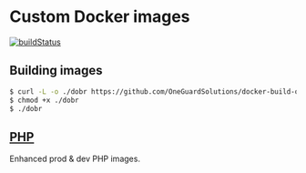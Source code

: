 # Custom Docker images

[![buildStatus][1]][2]

## Building images

```bash
$ curl -L -o ./dobr https://github.com/OneGuardSolutions/docker-build-orchestrator/releases/download/v0.1.0-beta1/dobr
$ chmod +x ./dobr
$ ./dobr
```

## [PHP](php)

Enhanced prod & dev PHP images.

[1]: https://teamcity.oneguard.solutions/app/rest/builds/aggregated/strob:(buildType:(project:(id:DockerContainers)))/statusIcon.svg
[2]: https://teamcity.oneguard.solutions/project.html?projectId=DockerContainers
